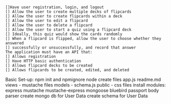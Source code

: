 ```The application must:

[]Have user registration, login, and logout
[] Allow the user to create multiple decks of flipcards
[] Allow the user to create flipcards within a deck
[] Allow the user to edit a flipcard
[] Allow the user to delete a flipcard
[] Allow the user to start a quiz using a flipcard deck
[] Ideally, this quiz would show the cards randomly
[] When a flipcard is flipped, allow the user to choose whether they answered
[] successfully or unsuccessfully, and record that answer
The application must have an API that:
[] Allows registration
[] Have HTTP basic authentication
[] Allows flipcard decks to be created
[] Allows flipcards to be created, edited, and deleted
```

Basic Set-up:
npm init and npmignore node
create files
  app.js
  readme.md
  views
    - mustache files
  models
    - schema.js
  public
    - css files
  install modules:
    express
    mustache
    mustache-express
    mongoose
    bluebird
    passport
    body parser
create mongo db for User Data
create schema for User Data

